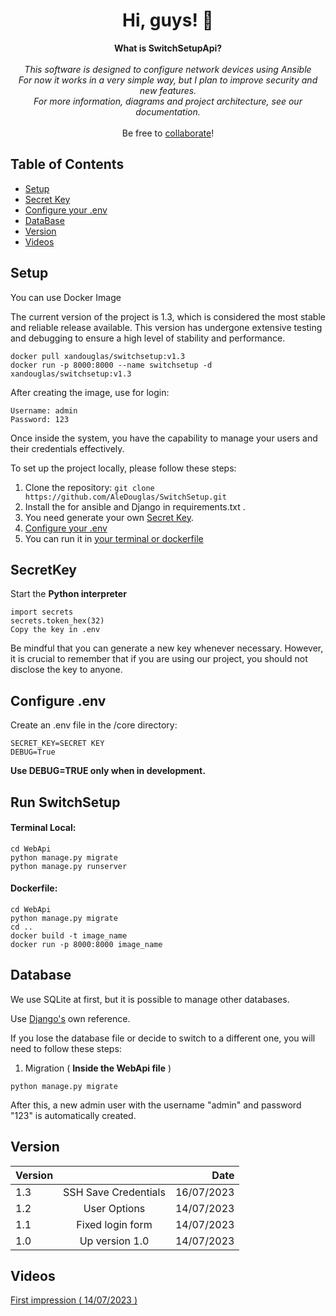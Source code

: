 <h1 align="center">Hi, guys! 👋</h1>

<p align="center">
    <b>What is SwitchSetupApi?</b><br><br>
    <i>
        This software is designed to configure network devices using <span color="blue">Ansible</span><br>
        For now it works in a very simple way, but I plan to improve security and new features.<br>
        For more information, diagrams and project architecture, see our documentation.<br>
    </i><br>
    Be free to <a href="https://github.com/AleDouglas/SwitchSetup/blob/master/CONTRIBUTING.md">collaborate</a>!
</p>

## Table of Contents

- [Setup](#setup)
- [Secret Key](#secretkey)
- [Configure your .env](#configure-env)
- [DataBase](#database)
- [Version](#version)
- [Videos](#videos)


## Setup

You can use Docker Image

The current version of the project is 1.3, which is considered the most stable and reliable release available. This version has undergone extensive testing and debugging to ensure a high level of stability and performance.

```
docker pull xandouglas/switchsetup:v1.3
docker run -p 8000:8000 --name switchsetup -d xandouglas/switchsetup:v1.3
```

After creating the image, use for login:
```
Username: admin
Password: 123
```

Once inside the system, you have the capability to manage your users and their credentials effectively.

To set up the project locally, please follow these steps:

1. Clone the repository: `git clone https://github.com/AleDouglas/SwitchSetup.git`
2. Install the for ansible and Django in requirements.txt .
3. You need generate your own [Secret Key](#SecretKey).
4. [Configure your .env](#configure-.env)
5. You can run it in [your terminal or dockerfile](#run-switchsetup)


## SecretKey

Start the **Python interpreter**
```
import secrets
secrets.token_hex(32)
Copy the key in .env
```
Be mindful that you can generate a new key whenever necessary. 
However, it is crucial to remember that if you are using our project, you should not disclose the key to anyone.

## Configure .env

Create an .env file in the /core directory:
```
SECRET_KEY=SECRET KEY
DEBUG=True
```
**Use DEBUG=TRUE only when in development.**

## Run SwitchSetup

#### Terminal Local:

```
cd WebApi
python manage.py migrate
python manage.py runserver
```

#### Dockerfile:

```
cd WebApi
python manage.py migrate
cd ..
docker build -t image_name
docker run -p 8000:8000 image_name
```
## Database

We use SQLite at first, but it is possible to manage other databases.

Use [Django's](https://docs.djangoproject.com/en/4.2/ref/databases/) own reference.

If you lose the database file or decide to switch to a different one, you will need to follow these steps:

1. Migration ( **Inside the WebApi file** )


```
python manage.py migrate
```

After this, a new admin user with the username "admin" and password "123" is automatically created.

## Version


| Version   |            |  Date |
|----------|:-------------:|------:|
| 1.3 |  SSH Save Credentials | 16/07/2023 |
| 1.2 |  User Options | 14/07/2023 |
| 1.1 |  Fixed login form | 14/07/2023 |
| 1.0 |    Up version 1.0   |   14/07/2023 |


## Videos


[First impression ( 14/07/2023 )](https://www.youtube.com/watch?v=5jByei5CKC8)
